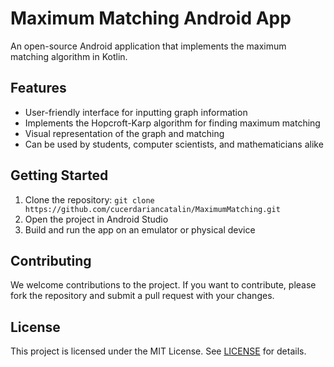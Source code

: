 # Maximum Matching Android App

An open-source Android application that implements the maximum matching algorithm in Kotlin.

## Features

- User-friendly interface for inputting graph information
- Implements the Hopcroft-Karp algorithm for finding maximum matching
- Visual representation of the graph and matching
- Can be used by students, computer scientists, and mathematicians alike

## Getting Started

1. Clone the repository: `git clone https://github.com/cucerdariancatalin/MaximumMatching.git`
2. Open the project in Android Studio
3. Build and run the app on an emulator or physical device

## Contributing

We welcome contributions to the project. If you want to contribute, please fork the repository and submit a pull request with your changes.

## License

This project is licensed under the MIT License. See [LICENSE](LICENSE) for details.
